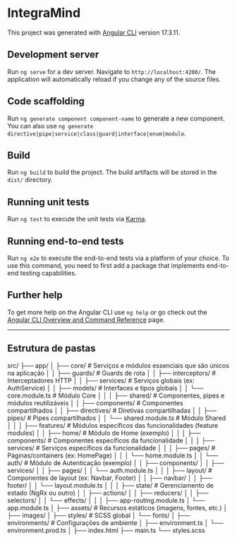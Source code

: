 # IntegraMind

This project was generated with [Angular CLI](https://github.com/angular/angular-cli) version 17.3.11.

## Development server

Run `ng serve` for a dev server. Navigate to `http://localhost:4200/`. The application will automatically reload if you change any of the source files.

## Code scaffolding

Run `ng generate component component-name` to generate a new component. You can also use `ng generate directive|pipe|service|class|guard|interface|enum|module`.

## Build

Run `ng build` to build the project. The build artifacts will be stored in the `dist/` directory.

## Running unit tests

Run `ng test` to execute the unit tests via [Karma](https://karma-runner.github.io).

## Running end-to-end tests

Run `ng e2e` to execute the end-to-end tests via a platform of your choice. To use this command, you need to first add a package that implements end-to-end testing capabilities.

## Further help

To get more help on the Angular CLI use `ng help` or go check out the [Angular CLI Overview and Command Reference](https://angular.io/cli) page.

----------------------------------------------------------------------------------------------------------------------------------------------------------------


## Estrutura de pastas

src/
├── app/
│   ├── core/                # Serviços e módulos essenciais que são únicos na aplicação
│   │   ├── guards/          # Guards de rota
│   │   ├── interceptors/    # Interceptadores HTTP
│   │   ├── services/        # Serviços globais (ex: AuthService)
│   │   ├── models/          # Interfaces e tipos globais
│   │   └── core.module.ts   # Módulo Core
│   │
│   ├── shared/              # Componentes, pipes e módulos reutilizáveis
│   │   ├── components/      # Componentes compartilhados
│   │   ├── directives/      # Diretivas compartilhadas
│   │   ├── pipes/           # Pipes compartilhados
│   │   └── shared.module.ts # Módulo Shared
│   │
│   ├── features/            # Módulos específicos das funcionalidades (feature modules)
│   │   ├── home/            # Módulo de Home (exemplo)
│   │   │   ├── components/  # Componentes específicos da funcionalidade
│   │   │   ├── services/    # Serviços específicos da funcionalidade
│   │   │   ├── pages/       # Páginas/containers (ex: HomePage)
│   │   │   └── home.module.ts
│   │   └── auth/            # Módulo de Autenticação (exemplo)
│   │       ├── components/
│   │       ├── services/
│   │       ├── pages/
│   │       └── auth.module.ts
│   │
│   ├── layout/              # Componentes de layout (ex: Navbar, Footer)
│   │   ├── navbar/
│   │   ├── footer/
│   │   └── layout.module.ts
│   │
│   ├── state/               # Gerenciamento de estado (NgRx ou outro)
│   │   ├── actions/
│   │   ├── reducers/
│   │   ├── selectors/
│   │   └── effects/
│   │
│   ├── app-routing.module.ts
│   └── app.module.ts
│
├── assets/                  # Recursos estáticos (imagens, fontes, etc.)
│   ├── images/
│   ├── styles/              # SCSS global
│   └── fonts/
│
├── environments/            # Configurações de ambiente
│   ├── environment.ts
│   └── environment.prod.ts
│
├── index.html
├── main.ts
└── styles.scss
